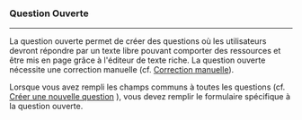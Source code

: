 ### Question Ouverte

---

La question ouverte permet de créer des questions où les utilisateurs devront répondre par un texte libre pouvant comporter des ressources et être mis en page grâce à l'éditeur de texte riche. La question ouverte nécessite une correction manuelle (cf. [Correction manuelle]()).

  
Lorsque vous avez rempli les champs communs à toutes les questions \(cf. [Créer une nouvelle question](create_new_question.md) \), vous devez remplir le formulaire spécifique à la question ouverte.



